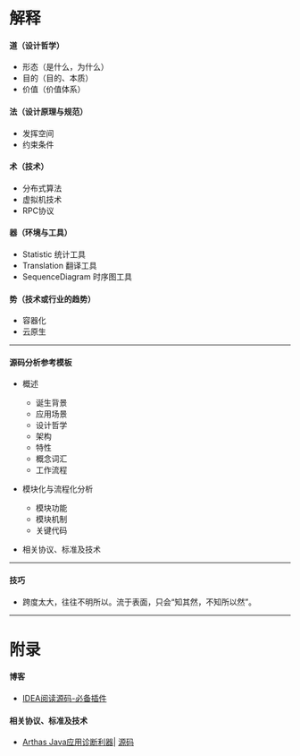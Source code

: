 # 解释
#### 道（设计哲学）
- 形态（是什么，为什么）
- 目的（目的、本质）
- 价值（价值体系）
#### 法（设计原理与规范）
- 发挥空间
- 约束条件
#### 术（技术）
- 分布式算法
- 虚拟机技术
- RPC协议
#### 器（环境与工具）
- Statistic 统计工具
- Translation 翻译工具
- SequenceDiagram 时序图工具
#### 势（技术或行业的趋势）
- 容器化
- 云原生





***
#### 源码分析参考模板
+ 概述
    - 诞生背景
    - 应用场景
    - 设计哲学
    - 架构
    - 特性
    - 概念词汇
    - 工作流程

+ 模块化与流程化分析
    - 模块功能
    - 模块机制
    - 关键代码

+ 相关协议、标准及技术

***
#### 技巧
- 跨度太大，往往不明所以。流于表面，只会“知其然，不知所以然”。
***
# 附录
#### 博客
- [IDEA阅读源码-必备插件](https://my.oschina.net/lihua20103181/blog/4882956)

#### 相关协议、标准及技术
- [Arthas Java应用诊断利器](https://arthas.aliyun.com/zh-cn/)| [源码](https://github.com/alibaba/arthas)
